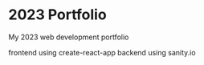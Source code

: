 # 2023 Portfolio

My 2023 web development portfolio

frontend using create-react-app
backend using sanity.io
